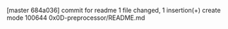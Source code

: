 [master 684a036] commit for readme
 1 file changed, 1 insertion(+)
 create mode 100644 0x0D-preprocessor/README.md
